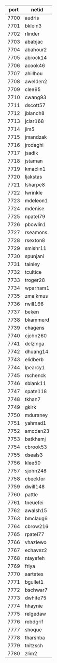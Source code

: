 |port|netid|
|----|------|
|7700|audris|
|7701|bklein3|
|7702|rlinder|
|7703|ababjac|
|7704|abahour2|
|7705|abrock14|
|7706|acook46|
|7707|ahillhou|
|7708|awelden2|
|7709|clee95|
|7710|cwang93|
|7711|dscott57|
|7712|jblanch8|
|7713|jclar168|
|7714|jim5|
|7715|jmandzak|
|7716|jrodeghi|
|7717|jsadik|
|7718|jstaman|
|7719|kmaclin1|
|7720|ljakstas|
|7721|lsharpe8|
|7722|lwrinkle|
|7723|mdeleon1|
|7724|mdenise|
|7725|npatel79|
|7726|pbowlin1|
|7727|rseamons|
|7728|rsexton8|
|7729|smishr11|
|7730|spunjani|
|7731|tainley|
|7732|tcultice|
|7733|troger28|
|7734|wparham1|
|7735|zmalkmus|
|7736|rwill166|
|7737|beken|
|7738|bkammerd|
|7739|chagens|
|7740|cjohn260|
|7741|delzinga|
|7742|dhuang14|
|7743|elidberb|
|7744|lpearcy1|
|7745|rschenck|
|7746|sblank11|
|7747|spate118|
|7748|tkhan7|
|7749|gkirk|
|7750|mduraney|
|7751|yahmad1|
|7752|amcdan23|
|7753|batkhamj|
|7754|cbrook53|
|7755|dseals3|
|7756|klee50|
|7757|sjohn248|
|7758|cbeckfor|
|7759|dwill148|
|7760|pattle|
|7761|tneuefei|
|7762|awalsh15|
|7763|bmclaug6|
|7764|cbrow216|
|7765|rpatel77|
|7766|vhazlewo|
|7767|echavez2|
|7768|ntayefeh|
|7769|friya|
|7770|aartates|
|7771|bgullet1|
|7772|bschwar7|
|7773|dwhite75|
|7774|hhaynie|
|7775|relgedaw|
|7776|robdgrif|
|7777|shoque|
|7778|tharshba|
|7779|tnitzsch|
|7780|zlim2|

